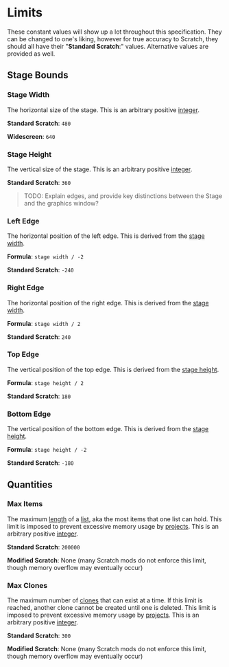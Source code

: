 # Limits

These constant values will show up a lot throughout this specification. They can be changed to one's liking, however for true accuracy to Scratch, they should all have their "**Standard Scratch**:" values. Alternative values are provided as well.

## Stage Bounds

### Stage Width

The horizontal size of the stage. This is an arbitrary positive [integer](/ideas/values/#integer).

**Standard Scratch**: `480`

**Widescreen**: `640`

### Stage Height

The vertical size of the stage. This is an arbitrary positive [integer](/ideas/values/#integer).

**Standard Scratch**: `360`

> TODO: Explain edges, and provide key distinctions between the Stage and the graphics window?

### Left Edge

The horizontal position of the left edge. This is derived from the [stage width](#stage-width).

**Formula**: `stage width / -2`

**Standard Scratch**: `-240`

### Right Edge

The horizontal position of the right edge. This is derived from the [stage width](#stage-width).

**Formula**: `stage width / 2`

**Standard Scratch**: `240`

### Top Edge

The vertical position of the top edge. This is derived from the [stage height](#stage-height).

**Formula**: `stage height / 2`

**Standard Scratch**: `180`

### Bottom Edge

The vertical position of the bottom edge. This is derived from the [stage height](#stage-height).

**Formula**: `stage height / -2`

**Standard Scratch**: `-180`

## Quantities

### Max Items

The maximum [length](/ideas/values/#length) of a [list](/ideas/concepts/#list), aka the most items that one list can hold. This limit is imposed to prevent excessive memory usage by [projects](/ideas/concepts/#project). This is an arbitrary positive [integer](/ideas/values/#integer).

**Standard Scratch**: `200000`

**Modified Scratch**: None (many Scratch mods do not enforce this limit, though memory overflow may eventually occur)

### Max Clones

The maximum number of [clones](/ideas/concepts/#clone) that can exist at a time. If this limit is reached, another clone cannot be created until one is deleted. This limit is imposed to prevent excessive memory usage by [projects](/ideas/concepts/#project). This is an arbitrary positive [integer](/ideas/values/#integer).

**Standard Scratch**: `300`

**Modified Scratch**: None (many Scratch mods do not enforce this limit, though memory overflow may eventually occur)
